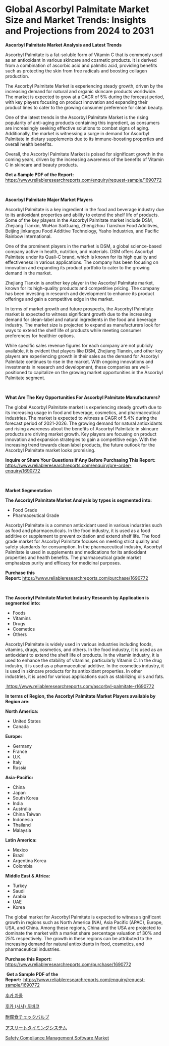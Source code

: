 <p><h1>Global Ascorbyl Palmitate Market Size and Market Trends: Insights and Projections from 2024 to 2031</h1></p><p><strong>Ascorbyl Palmitate Market Analysis and Latest Trends</strong></p>
<p><p>Ascorbyl Palmitate is a fat-soluble form of Vitamin C that is commonly used as an antioxidant in various skincare and cosmetic products. It is derived from a combination of ascorbic acid and palmitic acid, providing benefits such as protecting the skin from free radicals and boosting collagen production.</p><p>The Ascorbyl Palmitate Market is experiencing steady growth, driven by the increasing demand for natural and organic skincare products worldwide. The market is expected to grow at a CAGR of 5% during the forecast period, with key players focusing on product innovation and expanding their product lines to cater to the growing consumer preference for clean beauty.</p><p>One of the latest trends in the Ascorbyl Palmitate Market is the rising popularity of anti-aging products containing this ingredient, as consumers are increasingly seeking effective solutions to combat signs of aging. Additionally, the market is witnessing a surge in demand for Ascorbyl Palmitate in dietary supplements due to its immune-boosting properties and overall health benefits.</p><p>Overall, the Ascorbyl Palmitate Market is poised for significant growth in the coming years, driven by the increasing awareness of the benefits of Vitamin C in skincare and beauty products.</p></p>
<p><strong>Get a Sample PDF of the Report:&nbsp;</strong> <a href="https://www.reliableresearchreports.com/enquiry/request-sample/1690772">https://www.reliableresearchreports.com/enquiry/request-sample/1690772</a></p>
<p>&nbsp;</p>
<p><strong>Ascorbyl Palmitate Major Market Players</strong></p>
<p><p>Ascorbyl Palmitate is a key ingredient in the food and beverage industry due to its antioxidant properties and ability to extend the shelf life of products. Some of the key players in the Ascorbyl Palmitate market include DSM, Zhejiang Tianxin, WuHan SaiGuang, Zhengzhou Tianshun Food Additives, Beijing jinkangpu Food Additive Technology, Yasho Industries, and Pacific Rainbow International.</p><p>One of the prominent players in the market is DSM, a global science-based company active in health, nutrition, and materials. DSM offers Ascorbyl Palmitate under its Quali-C brand, which is known for its high quality and effectiveness in various applications. The company has been focusing on innovation and expanding its product portfolio to cater to the growing demand in the market.</p><p>Zhejiang Tianxin is another key player in the Ascorbyl Palmitate market, known for its high-quality products and competitive pricing. The company has been investing in research and development to enhance its product offerings and gain a competitive edge in the market.</p><p>In terms of market growth and future prospects, the Ascorbyl Palmitate market is expected to witness significant growth due to the increasing demand for clean-label and natural ingredients in the food and beverage industry. The market size is projected to expand as manufacturers look for ways to extend the shelf life of products while meeting consumer preferences for healthier options.</p><p>While specific sales revenue figures for each company are not publicly available, it is evident that players like DSM, Zhejiang Tianxin, and other key players are experiencing growth in their sales as the demand for Ascorbyl Palmitate continues to rise in the market. With ongoing innovations and investments in research and development, these companies are well-positioned to capitalize on the growing market opportunities in the Ascorbyl Palmitate segment.</p></p>
<p>&nbsp;</p>
<p><strong>What Are The Key Opportunities For Ascorbyl Palmitate Manufacturers?</strong></p>
<p><p>The global Ascorbyl Palmitate market is experiencing steady growth due to its increasing usage in food and beverage, cosmetics, and pharmaceutical industries. The market is expected to witness a CAGR of 5.4% during the forecast period of 2021-2026. The growing demand for natural antioxidants and rising awareness about the benefits of Ascorbyl Palmitate in skincare products are driving market growth. Key players are focusing on product innovation and expansion strategies to gain a competitive edge. With the increasing trend towards clean label products, the future outlook for the Ascorbyl Palmitate market looks promising.</p></p>
<p><strong>Inquire or Share Your Questions If Any Before Purchasing This Report:</strong> <a href="https://www.reliableresearchreports.com/enquiry/pre-order-enquiry/1690772">https://www.reliableresearchreports.com/enquiry/pre-order-enquiry/1690772</a></p>
<p>&nbsp;</p>
<p><strong>Market Segmentation</strong></p>
<p><strong>The Ascorbyl Palmitate Market Analysis by types is segmented into:</strong></p>
<p><ul><li>Food Grade</li><li>Pharmaceutical Grade</li></ul></p>
<p><p>Ascorbyl Palmitate is a common antioxidant used in various industries such as food and pharmaceuticals. In the food industry, it is used as a food additive or supplement to prevent oxidation and extend shelf life. The food grade market for Ascorbyl Palmitate focuses on meeting strict quality and safety standards for consumption. In the pharmaceutical industry, Ascorbyl Palmitate is used in supplements and medications for its antioxidant properties and health benefits. The pharmaceutical grade market emphasizes purity and efficacy for medicinal purposes.</p></p>
<p><strong>Purchase this Report:&nbsp;</strong><a href="https://www.reliableresearchreports.com/purchase/1690772">https://www.reliableresearchreports.com/purchase/1690772</a></p>
<p>&nbsp;</p>
<p><strong>The Ascorbyl Palmitate Market Industry Research by Application is segmented into:</strong></p>
<p><ul><li>Foods</li><li>Vitamins</li><li>Drugs</li><li>Cosmetics</li><li>Others</li></ul></p>
<p><p>Ascorbyl Palmitate is widely used in various industries including foods, vitamins, drugs, cosmetics, and others. In the food industry, it is used as an antioxidant to extend the shelf life of products. In the vitamin industry, it is used to enhance the stability of vitamins, particularly Vitamin C. In the drug industry, it is used as a pharmaceutical additive. In the cosmetics industry, it is used in skincare products for its antioxidant properties. In other industries, it is used for various applications such as stabilizing oils and fats.</p></p>
<p><a href="https://www.reliableresearchreports.com/ascorbyl-palmitate-r1690772">&nbsp;https://www.reliableresearchreports.com/ascorbyl-palmitate-r1690772</a></p>
<p><strong>In terms of Region, the Ascorbyl Palmitate Market Players available by Region are:</strong></p>
<p>
    <p> <strong> North America: </strong>
        <ul>
            <li>United States</li>
            <li>Canada</li>
        </ul>
        </p> 
    <p> <strong> Europe: </strong>
        <ul>
            <li>Germany</li>
            <li>France</li>
            <li>U.K.</li>
            <li>Italy</li>
            <li>Russia</li>
        </ul>
        </p> 
    <p> <strong> Asia-Pacific: </strong>
        <ul>
            <li>China</li>
            <li>Japan</li>
            <li>South Korea</li>
            <li>India</li>
            <li>Australia</li>
            <li>China Taiwan</li>
            <li>Indonesia</li>
            <li>Thailand</li>
            <li>Malaysia</li>
        </ul>
        </p> 
    <p> <strong> Latin America: </strong>
        <ul>
            <li>Mexico</li>
            <li>Brazil</li>
            <li>Argentina Korea</li>
            <li>Colombia</li>
        </ul>
        </p> 
    <p> <strong> Middle East & Africa: </strong>
        <ul>
            <li>Turkey</li>
            <li>Saudi</li>
            <li>Arabia</li>
            <li>UAE</li>
            <li>Korea</li>
        </ul>
    </p>
    </p>
<p><p>The global market for Ascorbyl Palmitate is expected to witness significant growth in regions such as North America (NA), Asia Pacific (APAC), Europe, USA, and China. Among these regions, China and the USA are projected to dominate the market with a market share percentage valuation of 30% and 25% respectively. The growth in these regions can be attributed to the increasing demand for natural antioxidants in food, cosmetics, and pharmaceutical industries.</p></p>
<p><strong>Purchase this Report: </strong><a href="https://www.reliableresearchreports.com/purchase/1690772">https://www.reliableresearchreports.com/purchase/1690772</a></p>
<p>&nbsp;<strong>Get a Sample PDF of the Report:&nbsp;&nbsp;</strong><a href="https://www.reliableresearchreports.com/enquiry/request-sample/1690772">https://www.reliableresearchreports.com/enquiry/request-sample/1690772</a></p>
<p><strong></strong></p>
<p><p><a href="https://github.com/khairinauzunul/Market-Research-Report-List-1/blob/main/5525822129217.md">후카 차콜</a></p><p><a href="https://github.com/joannescott9078/Market-Research-Report-List-1/blob/main/3360123129216.md">후카 (시샤) 토바코</a></p><p><a href="https://github.com/ddwcuskozol07187/Market-Research-Report-List-3/blob/main/610712390408.md">耐腐食チェックバルブ</a></p><p><a href="https://github.com/marbadji/Market-Research-Report-List-2/blob/main/993491190409.md">アスリートタイミングシステム</a></p><p><a href="https://github.com/Sherrillcrooksxa8i18ucf2m/Market-Research-Report-List-3/blob/main/safety-compliance-management-software-market.md">Safety Compliance Management Software Market</a></p></p>